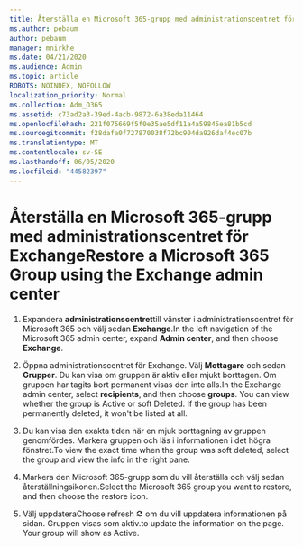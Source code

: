 ```yaml
---
title: Återställa en Microsoft 365-grupp med administrationscentret för Exchange
ms.author: pebaum
author: pebaum
manager: mnirkhe
ms.date: 04/21/2020
ms.audience: Admin
ms.topic: article
ROBOTS: NOINDEX, NOFOLLOW
localization_priority: Normal
ms.collection: Adm_O365
ms.assetid: c73ad2a3-39ed-4acb-9872-6a38eda11464
ms.openlocfilehash: 221f075669f5f0e35ae5df11a4a59845ea81b5cd
ms.sourcegitcommit: f28dafa0f727870038f72bc904da926daf4ec07b
ms.translationtype: MT
ms.contentlocale: sv-SE
ms.lasthandoff: 06/05/2020
ms.locfileid: "44582397"
---
```

# <a name="restore-a-microsoft-365-group-using-the-exchange-admin-center"></a><span data-ttu-id="c92ae-102">Återställa en Microsoft 365-grupp med administrationscentret för Exchange</span><span class="sxs-lookup"><span data-stu-id="c92ae-102">Restore a Microsoft 365 Group using the Exchange admin center</span></span>

1. <span data-ttu-id="c92ae-103">Expandera **administrationscentret**till vänster i administrationscentret för Microsoft 365 och välj sedan **Exchange**.</span><span class="sxs-lookup"><span data-stu-id="c92ae-103">In the left navigation of the Microsoft 365 admin center, expand **Admin center**, and then choose **Exchange**.</span></span>
    
2. <span data-ttu-id="c92ae-p101">Öppna administrationscentret för Exchange. Välj **Mottagare** och sedan **Grupper**. Du kan visa om gruppen är aktiv eller mjukt borttagen. Om gruppen har tagits bort permanent visas den inte alls.</span><span class="sxs-lookup"><span data-stu-id="c92ae-p101">In the Exchange admin center, select **recipients**, and then choose **groups**. You can view whether the group is Active or soft Deleted. If the group has been permanently deleted, it won't be listed at all.</span></span>
    
3. <span data-ttu-id="c92ae-107">Du kan visa den exakta tiden när en mjuk borttagning av gruppen genomfördes. Markera gruppen och läs i informationen i det högra fönstret.</span><span class="sxs-lookup"><span data-stu-id="c92ae-107">To view the exact time when the group was soft deleted, select the group and view the info in the right pane.</span></span>
    
4. <span data-ttu-id="c92ae-108">Markera den Microsoft 365-grupp som du vill återställa och välj sedan återställningsikonen.</span><span class="sxs-lookup"><span data-stu-id="c92ae-108">Select the Microsoft 365 group you want to restore, and then choose the restore icon.</span></span>
    
5. <span data-ttu-id="c92ae-109">Välj uppdatera</span><span class="sxs-lookup"><span data-stu-id="c92ae-109">Choose refresh</span></span> ![Ikonen Uppdatera](media/6464df90-2a91-4c1f-92a6-9a38c7696ac3.gif) <span data-ttu-id="c92ae-p102">om du vill uppdatera informationen på sidan. Gruppen visas som aktiv.</span><span class="sxs-lookup"><span data-stu-id="c92ae-p102">to update the information on the page. Your group will show as Active.</span></span> 
    

